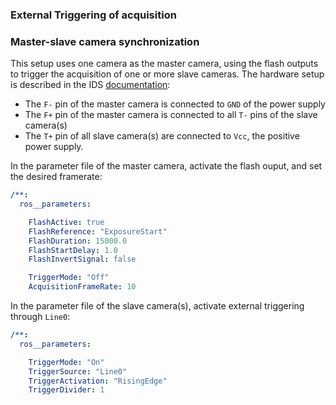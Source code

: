 ### External Triggering of acquisition




### Master-slave camera synchronization

This setup uses one camera as the master camera, using the flash outputs to trigger the acquisition of one or more slave cameras. The hardware setup is described in the IDS [documentation](https://en.ids-imaging.com/techtipp-details/items/app-note-synchronizing-image-acquisition.html):
 - The `F-` pin of the master camera is connected to `GND` of the power supply
 - The `F+` pin of the master camera is connected to all `T-` pins of the slave camera(s)
 - The `T+` pin of all slave camera(s) are connected to `Vcc`, the positive power supply.

In the parameter file of the master camera, activate the flash ouput, and set the desired framerate:

```yaml
/**:
  ros__parameters:

    FlashActive: true
    FlashReference: "ExposureStart"
    FlashDuration: 15000.0
    FlashStartDelay: 1.0
    FlashInvertSignal: false

    TriggerMode: "Off"
    AcquisitionFrameRate: 10
```

In the parameter file of the slave camera(s), activate external triggering through `Line0`:

```yaml
/**:
  ros__parameters:

    TriggerMode: "On"
    TriggerSource: "Line0"
    TriggerActivation: "RisingEdge"
    TriggerDivider: 1
```

